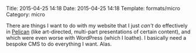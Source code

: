 Title: 2015-04-25 14:18
Date: 2015-04-25 14:18
Template: formats/micro
Category: micro

There are things I want to do with my website that I just *can't* do effectively
in [Pelican] \(like art-directed, multi-part presentations of certain content),
and which were even worse with WordPress (which I loathe). I basically need a
bespoke CMS to do everything I want. Alas.

[Pelican]: http://docs.getpelican.com/en/3.5.0/index.html